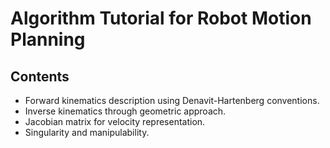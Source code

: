 # Algorithm Tutorial for Robot Motion Planning

## Contents

* Forward kinematics description using Denavit-Hartenberg conventions.
* Inverse kinematics through geometric approach.
* Jacobian matrix for velocity representation.
* Singularity and manipulability.
